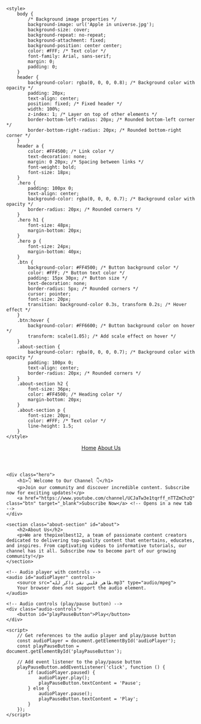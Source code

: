 <html lang="en">
<head>
    <meta charset="UTF-8">
    <meta name="viewport" content="width=device-width, initial-scale=1.0">
    <title>Home Page - Subscribe</title>
    <link rel="stylesheet" href="styles.css">
    <link rel="icon" type="image/x-icon" href="favicon.ico" sizes="32x32">
    
    <style>
        body {
            /* Background image properties */
            background-image: url('Apple in universe.jpg');
            background-size: cover;
            background-repeat: no-repeat;
            background-attachment: fixed;
            background-position: center center;
            color: #FFF; /* Text color */
            font-family: Arial, sans-serif;
            margin: 0;
            padding: 0;
        }
        header {
            background-color: rgba(0, 0, 0, 0.8); /* Background color with opacity */
            padding: 20px;
            text-align: center;
            position: fixed; /* Fixed header */
            width: 100%;
            z-index: 1; /* Layer on top of other elements */
            border-bottom-left-radius: 20px; /* Rounded bottom-left corner */
            border-bottom-right-radius: 20px; /* Rounded bottom-right corner */
        }
        header a {
            color: #FF4500; /* Link color */
            text-decoration: none;
            margin: 0 20px; /* Spacing between links */
            font-weight: bold;
            font-size: 18px;
        }
        .hero {
            padding: 100px 0;
            text-align: center;
            background-color: rgba(0, 0, 0, 0.7); /* Background color with opacity */
            border-radius: 20px; /* Rounded corners */
        }
        .hero h1 {
            font-size: 48px;
            margin-bottom: 20px;
        }
        .hero p {
            font-size: 24px;
            margin-bottom: 40px;
        }
        .btn {
            background-color: #FF4500; /* Button background color */
            color: #FFF; /* Button text color */
            padding: 15px 30px; /* Button size */
            text-decoration: none;
            border-radius: 5px; /* Rounded corners */
            cursor: pointer;
            font-size: 20px;
            transition: background-color 0.3s, transform 0.2s; /* Hover effect */
        }
        .btn:hover {
            background-color: #FF6600; /* Button background color on hover */
            transform: scale(1.05); /* Add scale effect on hover */
        }
        .about-section {
            background-color: rgba(0, 0, 0, 0.7); /* Background color with opacity */
            padding: 100px 0;
            text-align: center;
            border-radius: 20px; /* Rounded corners */
        }
        .about-section h2 {
            font-size: 36px;
            color: #FF4500; /* Heading color */
            margin-bottom: 20px;
        }
        .about-section p {
            font-size: 20px;
            color: #FFF; /* Text color */
            line-height: 1.5;
        }
    </style>
</head>
<body>
    <header>
        <a href="#" target="_blank">Home</a> <!-- Opens in a new tab -->
        <a href="about.html" target="_blank">About Us</a> <!-- Opens in a new tab -->
    </header>

    <div class="hero">
        <h1>👇 Welcome to Our Channel 👇</h1>
        <p>Join our community and discover incredible content. Subscribe now for exciting updates!</p>
        <a href="https://www.youtube.com/channel/UCJaTw3e1tqrff_nTTZmChzQ" class="btn" target="_blank">Subscribe Now</a> <!-- Opens in a new tab -->
    </div>

    <section class="about-section" id="about">
        <h2>About Us</h2>
        <p>We are thepixelbest12, a team of passionate content creators dedicated to delivering top-quality content that entertains, educates, and inspires. From captivating videos to informative tutorials, our channel has it all. Subscribe now to become part of our growing community!</p>
    </section>

    <!-- Audio player with controls -->
    <audio id="audioPlayer" controls>
        <source src="طاهر قلبي نقي ذاكر لله.mp3" type="audio/mpeg">
        Your browser does not support the audio element.
    </audio>

    <!-- Audio controls (play/pause button) -->
    <div class="audio-controls">
        <button id="playPauseButton">Play</button>
    </div>

    <script>
        // Get references to the audio player and play/pause button
        const audioPlayer = document.getElementById('audioPlayer');
        const playPauseButton = document.getElementById('playPauseButton');

        // Add event listener to the play/pause button
        playPauseButton.addEventListener('click', function () {
            if (audioPlayer.paused) {
                audioPlayer.play();
                playPauseButton.textContent = 'Pause';
            } else {
                audioPlayer.pause();
                playPauseButton.textContent = 'Play';
            }
        });
    </script>
</body>
</html>

